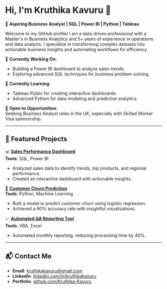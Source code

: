 # Hi, I'm Kruthika Kavuru 👋

🎯 **Aspiring Business Analyst | SQL | Power BI | Python | Tableau**  

Welcome to my GitHub profile! I am a data-driven professional with a Master's in Business Analytics and 5+ years of experience in operations and data analysis. I specialize in transforming complex datasets into actionable business insights and automating workflows for efficiency.

🔭 **Currently Working On**:  
- Building a Power BI dashboard to analyze sales trends.  
- Exploring advanced SQL techniques for business problem-solving.  

🌱 **Currently Learning**:  
- Tableau Public for creating interactive dashboards.  
- Advanced Python for data modeling and predictive analytics.  

💼 **Open to Opportunities**:  
Seeking Business Analyst roles in the UK, especially with Skilled Worker Visa sponsorship.

---

## 🌟 Featured Projects  

📊 **[Sales Performance Dashboard](https://github.com/kruthika-kavuru/sales-performance-dashboard)**  
**Tools**: SQL, Power BI  
- Analyzed sales data to identify trends, top products, and regional performance.  
- Created an interactive dashboard with actionable insights.

🤖 **[Customer Churn Prediction](https://github.com/kruthika-kavuru/customer-churn-prediction)**  
**Tools**: Python, Machine Learning  
- Built a model to predict customer churn using logistic regression.  
- Achieved a 90% accuracy rate with insightful visualizations.  

📈 **[Automated QA Reporting Tool](https://github.com/kruthika-kavuru/vba-automation-reporting)**  
**Tools**: VBA, Excel  
- Automated monthly reporting, reducing processing time by 40%.  

---

## 📬 Contact Me

- **Email**: [kruthikakavuru@gmail.com](mailto:kruthikakavuru@gmail.com)  
- **LinkedIn**: [linkedin.com/in/kruthikakavuru](https://linkedin.com/in/kruthikakavuru)  
- **Portfolio**: [github.com/Kruthika-Kavuru](https://github.com/Kruthika-Kavuru)
